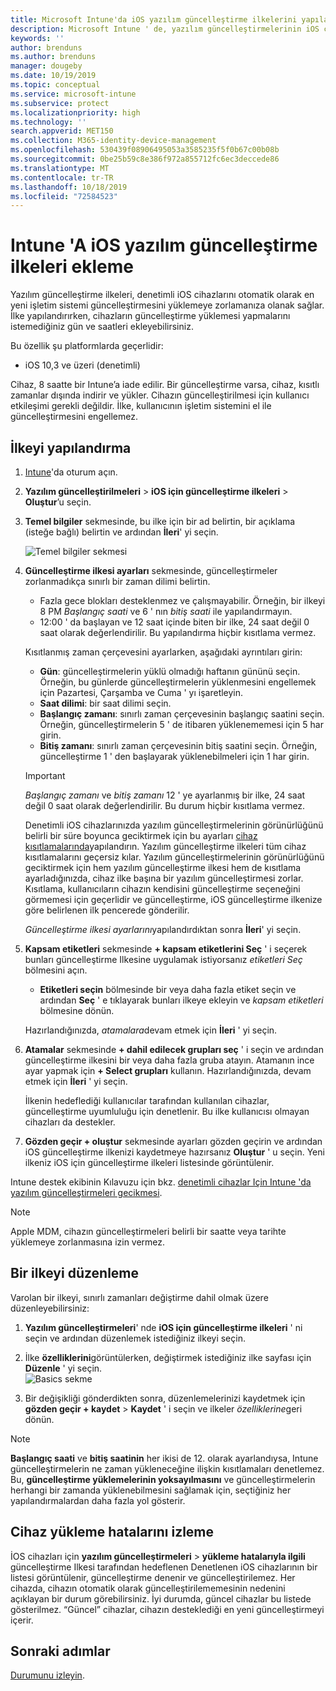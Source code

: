```yaml
---
title: Microsoft Intune'da iOS yazılım güncelleştirme ilkelerini yapılandırma - Azure | Microsoft Docs
description: Microsoft Intune ' de, yazılım güncelleştirmelerinin iOS cihazlarına otomatik olarak ne zaman yükleneceğini kısıtlamak için bir yapılandırma ilkesi oluşturun veya ekleyin. Güncelleştirmelerin yükleneceği tarihi ve saati seçebilirsiniz. Bu ilkeyi gruplara, kullanıcılara veya cihazlara da atayarak yükleme hatalarını denetleyebilirsiniz.
keywords: ''
author: brenduns
ms.author: brenduns
manager: dougeby
ms.date: 10/19/2019
ms.topic: conceptual
ms.service: microsoft-intune
ms.subservice: protect
ms.localizationpriority: high
ms.technology: ''
search.appverid: MET150
ms.collection: M365-identity-device-management
ms.openlocfilehash: 530439f08906495053a3585235f5f0b67c00b08b
ms.sourcegitcommit: 0be25b59c8e386f972a855712fc6ec3deccede86
ms.translationtype: MT
ms.contentlocale: tr-TR
ms.lasthandoff: 10/18/2019
ms.locfileid: "72584523"
---
```

# <a name="add-ios-software-update-policies-in-intune"></a>Intune 'A iOS yazılım güncelleştirme ilkeleri ekleme

Yazılım güncelleştirme ilkeleri, denetimli iOS cihazlarını otomatik olarak en yeni işletim sistemi güncelleştirmesini yüklemeye zorlamanıza olanak sağlar. İlke yapılandırırken, cihazların güncelleştirme yüklemesi yapmalarını istemediğiniz gün ve saatleri ekleyebilirsiniz.

Bu özellik şu platformlarda geçerlidir:

- iOS 10,3 ve üzeri (denetimli)

Cihaz, 8 saatte bir Intune’a iade edilir. Bir güncelleştirme varsa, cihaz, kısıtlı zamanlar dışında indirir ve yükler. Cihazın güncelleştirilmesi için kullanıcı etkileşimi gerekli değildir. İlke, kullanıcının işletim sistemini el ile güncelleştirmesini engellemez.

## <a name="configure-the-policy"></a>İlkeyi yapılandırma

1. [Intune](https://go.microsoft.com/fwlink/?linkid=2090973)'da oturum açın.
2. **Yazılım güncelleştirilmeleri** > **iOS için güncelleştirme ilkeleri** > **Oluştur**’u seçin.
3. **Temel bilgiler** sekmesinde, bu ilke için bir ad belirtin, bir açıklama (isteğe bağlı) belirtin ve ardından **İleri**' yi seçin.

   ![Temel bilgiler sekmesi](./media/software-updates-ios/basics-tab.png) 

4. **Güncelleştirme ilkesi ayarları** sekmesinde, güncelleştirmeler zorlanmadıkça sınırlı bir zaman dilimi belirtin.  
   - Fazla gece blokları desteklenmez ve çalışmayabilir. Örneğin, bir ilkeyi 8 PM *Başlangıç saati* ve 6 ' nın *bitiş saati* ile yapılandırmayın.
   - 12:00 ' da başlayan ve 12 saat içinde biten bir ilke, 24 saat değil 0 saat olarak değerlendirilir. Bu yapılandırma hiçbir kısıtlama vermez.

   Kısıtlanmış zaman çerçevesini ayarlarken, aşağıdaki ayrıntıları girin:

   - **Gün**: güncelleştirmelerin yüklü olmadığı haftanın gününü seçin. Örneğin, bu günlerde güncelleştirmelerin yüklenmesini engellemek için Pazartesi, Çarşamba ve Cuma ' yı işaretleyin.
   - **Saat dilimi**: bir saat dilimi seçin.
   - **Başlangıç zamanı**: sınırlı zaman çerçevesinin başlangıç saatini seçin. Örneğin, güncelleştirmelerin 5 ' de itibaren yüklenememesi için 5 har girin.
   - **Bitiş zamanı**: sınırlı zaman çerçevesinin bitiş saatini seçin. Örneğin, güncelleştirme 1 ' den başlayarak yüklenebilmeleri için 1 har girin.
  
   > [!IMPORTANT]  
   > *Başlangıç zamanı* ve *bitiş zamanı* 12 ' ye ayarlanmış bir ilke, 24 saat değil 0 saat olarak değerlendirilir. Bu durum hiçbir kısıtlama vermez.  
    
   Denetimli iOS cihazlarınızda yazılım güncelleştirmelerinin görünürlüğünü belirli bir süre boyunca geciktirmek için bu ayarları [cihaz kısıtlamalarında](../configuration/device-restrictions-ios.md#general)yapılandırın. Yazılım güncelleştirme ilkeleri tüm cihaz kısıtlamalarını geçersiz kılar. Yazılım güncelleştirmelerinin görünürlüğünü geciktirmek için hem yazılım güncelleştirme ilkesi hem de kısıtlama ayarladığınızda, cihaz ilke başına bir yazılım güncelleştirmesi zorlar. Kısıtlama, kullanıcıların cihazın kendisini güncelleştirme seçeneğini görmemesi için geçerlidir ve güncelleştirme, iOS güncelleştirme ilkenize göre belirlenen ilk pencerede gönderilir.

   *Güncelleştirme ilkesi ayarlarını*yapılandırdıktan sonra **İleri**' yi seçin. 

5. **Kapsam etiketleri** sekmesinde **+ kapsam etiketlerini Seç** ' i seçerek bunları güncelleştirme Ilkesine uygulamak istiyorsanız *etiketleri Seç* bölmesini açın.
   
   - **Etiketleri seçin** bölmesinde bir veya daha fazla etiket seçin ve ardından **Seç** ' e tıklayarak bunları ilkeye ekleyin ve *kapsam etiketleri* bölmesine dönün.  

   Hazırlandığınızda, *atamalara*devam etmek için **İleri** ' yi seçin.

6. **Atamalar** sekmesinde **+ dahil edilecek grupları seç** ' i seçin ve ardından güncelleştirme ilkesini bir veya daha fazla gruba atayın. Atamanın ince ayar yapmak için **+ Select grupları** kullanın. Hazırlandığınızda, devam etmek için **İleri** ' yi seçin. 

   İlkenin hedeflediği kullanıcılar tarafından kullanılan cihazlar, güncelleştirme uyumluluğu için denetlenir. Bu ilke kullanıcısı olmayan cihazları da destekler.

7. **Gözden geçir + oluştur** sekmesinde ayarları gözden geçirin ve ardından iOS güncelleştirme ilkenizi kaydetmeye hazırsanız **Oluştur** ' u seçin. Yeni ilkeniz iOS için güncelleştirme ilkeleri listesinde görüntülenir.


Intune destek ekibinin Kılavuzu için bkz. [denetimli cihazlar Için Intune 'da yazılım güncelleştirmeleri gecikmesi](https://techcommunity.microsoft.com/t5/Intune-Customer-Success/Delaying-visibility-of-software-updates-in-Intune-for-supervised/ba-p/345753).

> [!NOTE]
> Apple MDM, cihazın güncelleştirmeleri belirli bir saatte veya tarihte yüklemeye zorlanmasına izin vermez.

## <a name="edit-a-policy"></a>Bir ilkeyi düzenleme
Varolan bir ilkeyi, sınırlı zamanları değiştirme dahil olmak üzere düzenleyebilirsiniz:

1. **Yazılım güncelleştirmeleri**' nde **iOS için güncelleştirme ilkeleri** ' ni seçin ve ardından düzenlemek istediğiniz ilkeyi seçin.

2. İlke **özelliklerini**görüntülerken, değiştirmek istediğiniz ilke sayfası için **Düzenle** ' yi seçin.  
   ![Basics sekme ](./media/software-updates-ios/edit-policy.png)   

3. Bir değişikliği gönderdikten sonra, düzenlemelerinizi kaydetmek için **gözden geçir + kaydet**  > **Kaydet** ' i seçin ve ilkeler *özelliklerine*geri dönün.  
 
> [!NOTE]
> **Başlangıç saati** ve **bitiş saatinin** her ikisi de 12. olarak ayarlandıysa, Intune güncelleştirmelerin ne zaman yükleneceğine ilişkin kısıtlamaları denetlemez. Bu, **güncelleştirme yüklemelerinin yoksayılmasını** ve güncelleştirmelerin herhangi bir zamanda yüklenebilmesini sağlamak için, seçtiğiniz her yapılandırmalardan daha fazla yol gösterir.  


## <a name="monitor-device-installation-failures"></a>Cihaz yükleme hatalarını izleme
<!-- 1352223 -->
İOS cihazları için **yazılım güncelleştirmeleri**  > **yükleme hatalarıyla ilgili** güncelleştirme Ilkesi tarafından hedeflenen Denetlenen iOS cihazlarının bir listesi görüntülenir, güncelleştirme denenir ve güncelleştirilemez. Her cihazda, cihazın otomatik olarak güncelleştirilememesinin nedenini açıklayan bir durum görebilirsiniz. İyi durumda, güncel cihazlar bu listede gösterilmez. “Güncel” cihazlar, cihazın desteklediği en yeni güncelleştirmeyi içerir.

## <a name="next-steps"></a>Sonraki adımlar

[Durumunu izleyin](../configuration/device-profile-monitor.md).
